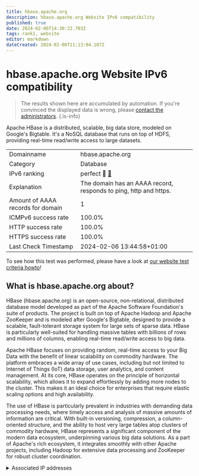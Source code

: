 ```yaml
---
title: hbase.apache.org
description: hbase.apache.org Website IPv6 compatibility
published: true
date: 2024-02-06T14:30:22.703Z
tags: rank1, website
editor: markdown
dateCreated: 2024-02-06T11:13:04.107Z
---
```


# hbase.apache.org Website IPv6 compatibility

> The results shown here are accumulated by automation. If you're convinced the displayed data is wrong, please [contact the administrators](/howto/chat). 
{.is-info}

Apache HBase is a distributed, scalable, big data store, modeled on Google's Bigtable. It's a NoSQL database that runs on top of HDFS, providing real-time read/write access to large datasets.


|   |   |
| - | - |
| Domainname | hbase.apache.org
| Category | Database |
| IPv6 ranking | perfect :1st_place_medal: [🔗](/howto/ranking) |
| Explanation | The domain has an AAAA record, responds to ping, http and https. |
| Amount of AAAA records for domain | 1 |
| ICMPv6 success rate | 100.0%|
| HTTP success rate | 100.0% |
| HTTPS success rate | 100.0% |
| Last Check Timestamp | 2024-02-06 13:44:58+01:00 |

To see how this test was performed, please have a look at [our website test criteria howto](/howto/testcriteria/website)!


## What is hbase.apache.org about?
HBase (hbase.apache.org) is an open-source, non-relational, distributed database model developed as part of the Apache Software Foundation's suite of products. The project is built on top of Apache Hadoop and Apache ZooKeeper and is modeled after Google's Bigtable, designed to provide a scalable, fault-tolerant storage system for large sets of sparse data. HBase is particularly well-suited for handling massive tables with billions of rows and millions of columns, enabling real-time read/write access to big data.

Apache HBase focuses on providing random, real-time access to your Big Data with the benefit of linear scalability on commodity hardware. The platform embraces a wide array of use cases, including but not limited to Internet of Things (IoT) data storage, user analytics, and content management. At its core, HBase operates on the principle of horizontal scalability, which allows it to expand effortlessly by adding more nodes to the cluster. This makes it an ideal choice for enterprises that require elastic scaling options and high availability.

The use of HBase is particularly prevalent in industries with demanding data processing needs, where timely access and analysis of massive amounts of information are critical. With built-in versioning, compression, a column-oriented structure, and the ability to host very large tables atop clusters of commodity hardware, HBase represents a significant component of the modern data ecosystem, underpinning various big data solutions. As a part of Apache's rich ecosystem, it integrates smoothly with other Apache projects, including Hadoop for extensive data processing and ZooKeeper for robust cluster coordination.



<details>
<summary>Associated IP addresses</summary>

2a04:4e42::644

</details>
